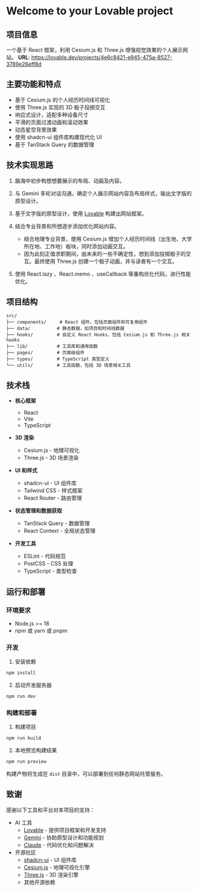 # Welcome to your Lovable project

## 项目信息

一个基于 React 框架，利用 Cesium.js 和 Three.js 增强视觉效果的个人展示网站。
**URL**: https://lovable.dev/projects/4e6c8421-e945-475a-8527-3789e26eff8d

## 主要功能和特点

- 基于 Cesium.js 的个人经历时间线可视化
- 使用 Three.js 实现的 3D 骰子投掷交互
- 响应式设计，适配多种设备尺寸
- 平滑的页面过渡动画和滚动效果
- 动态星空背景效果
- 使用 shadcn-ui 组件库构建现代化 UI
- 基于 TanStack Query 的数据管理

## 技术实现思路

1. 脑海中初步构想想要展示的布局、动画及内容。

2. 与 Gemini 多轮对话沟通，确定个人展示网站内容及布局样式，输出文字版的原型设计。

3. 基于文字版的原型设计，使用 [Lovable](https://lovable.dev) 构建出网站框架。

4. 结合专业背景和所想逐步添加优化网站内容。
    - 结合地理专业背景，使用 Cesium.js 增加个人经历时间线（出生地、大学所在地、工作地）板块，同时添加动画交互。
    - 因为此刻正值求职期间，由未来的一些不确定性，想到添加投掷骰子的交互。最终使用 Three.js 创建一个骰子动画，并与读者有一个交互。

5. 使用 React.lazy 、React.memo 、useCallback 等重构优化代码，进行性能优化。

## 项目结构

```
src/
├── components/     # React 组件，包括页面组件和可复用组件
├── data/          # 静态数据，如项目和时间线数据
├── hooks/         # 自定义 React Hooks，包括 Cesium.js 和 Three.js 相关 hooks
├── lib/           # 工具库和通用函数
├── pages/         # 页面级组件
├── types/         # TypeScript 类型定义
└── utils/         # 工具函数，包括 3D 场景相关工具
```

## 技术栈

- **核心框架**
  - React
  - Vite
  - TypeScript

- **3D 渲染**
  - Cesium.js - 地理可视化
  - Three.js - 3D 场景渲染

- **UI 和样式**
  - shadcn-ui - UI 组件库
  - Tailwind CSS - 样式框架
  - React Router - 路由管理

- **状态管理和数据获取**
  - TanStack Query - 数据管理
  - React Context - 全局状态管理

- **开发工具**
  - ESLint - 代码规范
  - PostCSS - CSS 处理
  - TypeScript - 类型检查

## 运行和部署

### 环境要求

- Node.js >= 18
- npm 或 yarn 或 pnpm

### 开发

1. 安装依赖
```bash
npm install
```

2. 启动开发服务器
```bash
npm run dev
```

### 构建和部署

1. 构建项目
```bash
npm run build
```

2. 本地预览构建结果
```bash
npm run preview
```

构建产物将生成在 `dist` 目录中，可以部署到任何静态网站托管服务。

## 致谢

感谢以下工具和平台对本项目的支持：

- AI 工具
  - [Lovable](https://lovable.dev) - 提供项目框架和开发支持
  - [Gemini](https://ai.google.dev/aistudio) - 协助原型设计和功能规划
  - [Claude](https://claude.ai/) - 代码优化和问题解决
- 开源社区
  - [shadcn-ui](https://ui.shadcn.com/) - UI 组件库
  - [Cesium.js](https://cesium.com/cesiumjs/) - 地理可视化引擎
  - [Three.js](https://threejs.org/) - 3D 渲染引擎
  - 其他开源依赖

